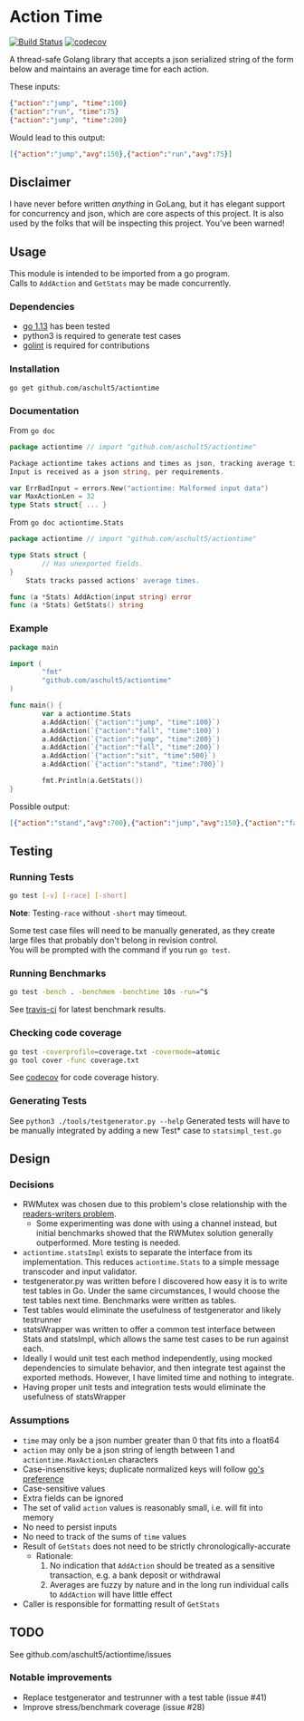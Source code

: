 # Action Time
[![Build Status](https://travis-ci.com/aschult5/actiontime.svg?branch=master)](https://travis-ci.com/aschult5/actiontime)
[![codecov](https://codecov.io/gh/aschult5/actiontime/branch/master/graph/badge.svg)](https://codecov.io/gh/aschult5/actiontime)

A thread-safe Golang library that accepts a json serialized string of the form below and maintains an average time for each action.  

These inputs:

```json
{"action":"jump", "time":100}
{"action":"run", "time":75}
{"action":"jump", "time":200}
```

Would lead to this output:
```json
[{"action":"jump","avg":150},{"action":"run","avg":75}]
```

## Disclaimer
I have never before written *anything* in GoLang, but it has elegant support for concurrency and json, which are core aspects of this project. It is also used by the folks that will be inspecting this project. You've been warned!

## Usage
This module is intended to be imported from a go program.  
Calls to `AddAction` and `GetStats` may be made concurrently.

### Dependencies
* [go 1.13](https://golang.org/dl/) has been tested
* python3 is required to generate test cases
* [golint](https://github.com/golang/lint) is required for contributions

### Installation
`go get github.com/aschult5/actiontime`

### Documentation
From `go doc`
```go
package actiontime // import "github.com/aschult5/actiontime"

Package actiontime takes actions and times as json, tracking average times.
Input is received as a json string, per requirements.

var ErrBadInput = errors.New("actiontime: Malformed input data")
var MaxActionLen = 32
type Stats struct{ ... }
```

From `go doc actiontime.Stats`
```go
package actiontime // import "github.com/aschult5/actiontime"

type Stats struct {
        // Has unexported fields.
}
    Stats tracks passed actions' average times.

func (a *Stats) AddAction(input string) error
func (a *Stats) GetStats() string
```

### Example
```go
package main

import (
        "fmt"
        "github.com/aschult5/actiontime"
)

func main() {
        var a actiontime.Stats
        a.AddAction(`{"action":"jump", "time":100}`)
        a.AddAction(`{"action":"fall", "time":100}`)
        a.AddAction(`{"action":"jump", "time":200}`)
        a.AddAction(`{"action":"fall", "time":200}`)
        a.AddAction(`{"action":"sit", "time":500}`)
        a.AddAction(`{"action":"stand", "time":700}`)

        fmt.Println(a.GetStats())
}
```
Possible output:
```json
[{"action":"stand","avg":700},{"action":"jump","avg":150},{"action":"fall","avg":150},{"action":"sit","avg":500}]
```

## Testing
### Running Tests
```bash
go test [-v] [-race] [-short]
```
**Note**:  Testing`-race` without `-short` may timeout.

Some test case files will need to be manually generated, as they create large files that probably don't belong in revision control.  
You will be prompted with the command if you run `go test`.  

### Running Benchmarks
```bash
go test -bench . -benchmem -benchtime 10s -run=^$
```

See [travis-ci](https://travis-ci.com/aschult5/actiontime) for latest benchmark results.

### Checking code coverage
```bash
go test -coverprofile=coverage.txt -covermode=atomic
go tool cover -func coverage.txt
```
See [codecov](https://codecov.io/gh/aschult5/actiontime) for code coverage history.

### Generating Tests
See `python3 ./tools/testgenerator.py --help`
Generated tests will have to be manually integrated by adding a new Test\* case to `statsimpl_test.go`

## Design
### Decisions
* RWMutex was chosen due to this problem's close relationship with the [readers-writers problem](https://en.m.wikipedia.org/wiki/Readers%E2%80%93writers_problem).
  * Some experimenting was done with using a channel instead, but initial benchmarks showed that the RWMutex solution generally outperformed. More testing is needed.
* `actiontime.statsImpl` exists to separate the interface from its implementation. This reduces `actiontime.Stats` to a simple message transcoder and input validator.
*  testgenerator.py was written before I discovered how easy it is to write test tables in Go. Under the same circumstances, I would choose the test tables next time. Benchmarks were written as tables.
  * Test tables would eliminate the usefulness of testgenerator and likely testrunner
*  statsWrapper was written to offer a common test interface between Stats and statsImpl, which allows the same test cases to be run against each.
  * Ideally I would unit test each method independently, using mocked dependencies to simulate behavior, and then integrate test against the exported methods. However, I have limited time and nothing to integrate.
  * Having proper unit tests and integration tests would eliminate the usefulness of statsWrapper


### Assumptions

* `time` may only be a json number greater than 0 that fits into a float64
* `action` may only be a json string of length between 1 and `actiontime.MaxActionLen` characters
* Case-insensitive keys; duplicate normalized keys will follow [go's preference](https://blog.golang.org/json-and-go)
* Case-sensitive values
* Extra fields can be ignored
* The set of valid `action` values is reasonably small, i.e. will fit into memory
* No need to persist inputs
* No need to track of the sums of `time` values
* Result of `GetStats` does not need to be strictly chronologically-accurate
  * Rationale:
    1. No indication that `AddAction` should be treated as a sensitive transaction, e.g. a bank deposit or withdrawal
    2. Averages are fuzzy by nature and in the long run individual calls to `AddAction` will have little effect
* Caller is responsible for formatting result of `GetStats`

## TODO
See github.com/aschult5/actiontime/issues

### Notable improvements
* Replace testgenerator and testrunner with a test table (issue #41)
* Improve stress/benchmark coverage (issue #28)
